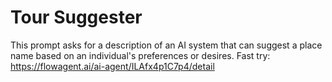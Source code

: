 # Tour Suggester
This prompt asks for a description of an AI system that can suggest a place name based on an individual's preferences or desires.
Fast try: https://flowagent.ai/ai-agent/ILAfx4p1C7p4/detail

